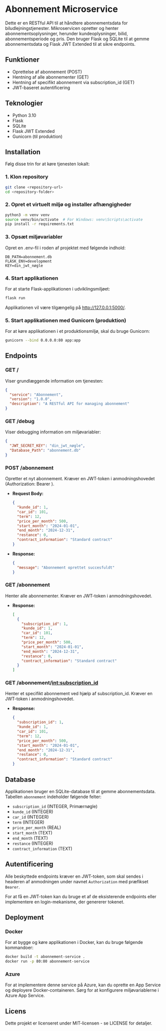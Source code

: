 
# Abonnement Microservice

Dette er en RESTful API til at håndtere abonnementsdata for biludlejningstjenester. Mikroservicen opretter og henter abonnementsoplysninger, herunder kundeoplysninger, bilid, abonnementsperiode og pris. Den bruger Flask og SQLite til at gemme abonnementsdata og Flask JWT Extended til at sikre endpoints.

## Funktioner
- Oprettelse af abonnement (POST)
- Hentning af alle abonnementer (GET)
- Hentning af specifikt abonnement via subscription_id (GET)
- JWT-baseret autentificering

## Teknologier
- Python 3.10
- Flask
- SQLite
- Flask JWT Extended
- Gunicorn (til produktion)

## Installation

Følg disse trin for at køre tjenesten lokalt:

### 1. Klon repository
```bash
git clone <repository-url>
cd <repository-folder>
```

### 2. Opret et virtuelt miljø og installer afhængigheder
```bash
python3 -m venv venv
source venv/bin/activate  # For Windows: venv\Scripts\activate
pip install -r requirements.txt
```

### 3. Opsæt miljøvariabler
Opret en .env-fil i roden af projektet med følgende indhold:
```env
DB_PATH=abonnement.db
FLASK_ENV=development
KEY=din_jwt_nøgle
```

### 4. Start applikationen
For at starte Flask-applikationen i udviklingsmiljøet:
```bash
flask run
```
Applikationen vil være tilgængelig på http://127.0.0.1:5000/.

### 5. Start applikationen med Gunicorn (produktion)
For at køre applikationen i et produktionsmiljø, skal du bruge Gunicorn:
```bash
gunicorn --bind 0.0.0.0:80 app:app
```

## Endpoints

### GET /
Viser grundlæggende information om tjenesten:
```json
{
  "service": "Abonnement",
  "version": "1.0.0",
  "description": "A RESTful API for managing abonnement"
}
```

### GET /debug
Viser debugging information om miljøvariabler:
```json
{
  "JWT_SECRET_KEY": "din_jwt_nøgle",
  "Database_Path": "abonnement.db"
}
```

### POST /abonnement
Opretter et nyt abonnement. Kræver en JWT-token i anmodningshovedet (Authorization: Bearer <token>).
- **Request Body:**
  ```json
  {
    "kunde_id": 1,
    "car_id": 101,
    "term": 12,
    "price_per_month": 500,
    "start_month": "2024-01-01",
    "end_month": "2024-12-31",
    "restance": 0,
    "contract_information": "Standard contract"
  }
  ```
- **Response:**
  ```json
  {
    "message": "Abonnement oprettet succesfuldt"
  }
  ```

### GET /abonnement
Henter alle abonnementer. Kræver en JWT-token i anmodningshovedet.
- **Response:**
  ```json
  [
    {
      "subscription_id": 1,
      "kunde_id": 1,
      "car_id": 101,
      "term": 12,
      "price_per_month": 500,
      "start_month": "2024-01-01",
      "end_month": "2024-12-31",
      "restance": 0,
      "contract_information": "Standard contract"
    }
  ]
  ```

### GET /abonnement/<int:subscription_id>
Henter et specifikt abonnement ved hjælp af subscription_id. Kræver en JWT-token i anmodningshovedet.
- **Response:**
  ```json
  {
    "subscription_id": 1,
    "kunde_id": 1,
    "car_id": 101,
    "term": 12,
    "price_per_month": 500,
    "start_month": "2024-01-01",
    "end_month": "2024-12-31",
    "restance": 0,
    "contract_information": "Standard contract"
  }
  ```

## Database

Applikationen bruger en SQLite-database til at gemme abonnementsdata. Tabellen `abonnement` indeholder følgende felter:

- `subscription_id` (INTEGER, Primærnøgle)
- `kunde_id` (INTEGER)
- `car_id` (INTEGER)
- `term` (INTEGER)
- `price_per_month` (REAL)
- `start_month` (TEXT)
- `end_month` (TEXT)
- `restance` (INTEGER)
- `contract_information` (TEXT)

## Autentificering

Alle beskyttede endpoints kræver en JWT-token, som skal sendes i headeren af anmodningen under navnet `Authorization` med præfikset `Bearer`.

For at få en JWT-token kan du bruge et af de eksisterende endpoints eller implementere en login-mekanisme, der genererer tokenet.

## Deployment

### Docker

For at bygge og køre applikationen i Docker, kan du bruge følgende kommandoer:
```bash
docker build -t abonnement-service .
docker run -p 80:80 abonnement-service
```

### Azure

For at implementere denne service på Azure, kan du oprette en App Service og deployere Docker-containeren. Sørg for at konfigurere miljøvariablerne i Azure App Service.

## Licens

Dette projekt er licenseret under MIT-licensen - se LICENSE for detaljer.
